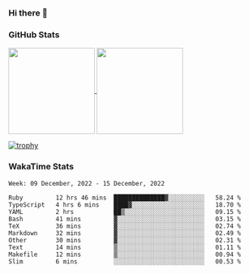 ### Hi there 👋

### GitHub Stats

<a href="https://github.com/anuraghazra/github-readme-stats">
  <img align="center" height="170px" src="https://github-readme-stats.vercel.app/api/top-langs/?username=tksfjt1024&layout=compact&count_private=true&show_icons=true&show_icons=true&theme=graywhite" />
</a>
<a href="https://github.com/anuraghazra/github-readme-stats">
  <img align="center" height="170px" src="https://github-readme-stats.vercel.app/api?username=tksfjt1024&count_private=true&show_icons=true&show_icons=true&theme=graywhite" />
</a>

[![trophy](https://github-profile-trophy.vercel.app/?username=tksfjt1024)](https://github.com/ryo-ma/github-profile-trophy)

### WakaTime Stats

<!--START_SECTION:waka-->
```text
Week: 09 December, 2022 - 15 December, 2022

Ruby         12 hrs 46 mins  ██████████████▓░░░░░░░░░░   58.24 % 
TypeScript   4 hrs 6 mins    ████▓░░░░░░░░░░░░░░░░░░░░   18.70 % 
YAML         2 hrs           ██▒░░░░░░░░░░░░░░░░░░░░░░   09.15 % 
Bash         41 mins         ▓░░░░░░░░░░░░░░░░░░░░░░░░   03.15 % 
TeX          36 mins         ▓░░░░░░░░░░░░░░░░░░░░░░░░   02.74 % 
Markdown     32 mins         ▓░░░░░░░░░░░░░░░░░░░░░░░░   02.49 % 
Other        30 mins         ▓░░░░░░░░░░░░░░░░░░░░░░░░   02.31 % 
Text         14 mins         ▒░░░░░░░░░░░░░░░░░░░░░░░░   01.11 % 
Makefile     12 mins         ▒░░░░░░░░░░░░░░░░░░░░░░░░   00.94 % 
Slim         6 mins          ░░░░░░░░░░░░░░░░░░░░░░░░░   00.53 % 
```
<!--END_SECTION:waka-->
